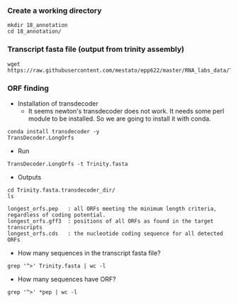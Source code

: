 ### Create a working directory

```{php}
mkdir 18_annotation
cd 18_annotation/
```

### Transcript fasta file (output from trinity assembly)

```{php}
wget https://raw.githubusercontent.com/mestato/epp622/master/RNA_labs_data/Trinity.fasta
```

### ORF finding

* Installation of  transdecoder
    + It seems newton's transdecoder does not work. It needs some perl module to be installed. So we are going to install it with conda.

```{R}
conda install transdecoder -y
TransDecoder.LongOrfs
```

* Run 
```{php}
TransDecoder.LongOrfs -t Trinity.fasta
```

* Outputs

```{php}
cd Trinity.fasta.transdecoder_dir/
ls
```

```{R}
longest_orfs.pep   : all ORFs meeting the minimum length criteria, regardless of coding potential.
longest_orfs.gff3  : positions of all ORFs as found in the target transcripts
longest_orfs.cds   : the nucleotide coding sequence for all detected ORFs
```

* How many sequences in the transcript fasta file?

```{php}
grep '^>' Trinity.fasta | wc -l
```

* How many sequences have ORF?

```{php}
grep '^>' *pep | wc -l
```


